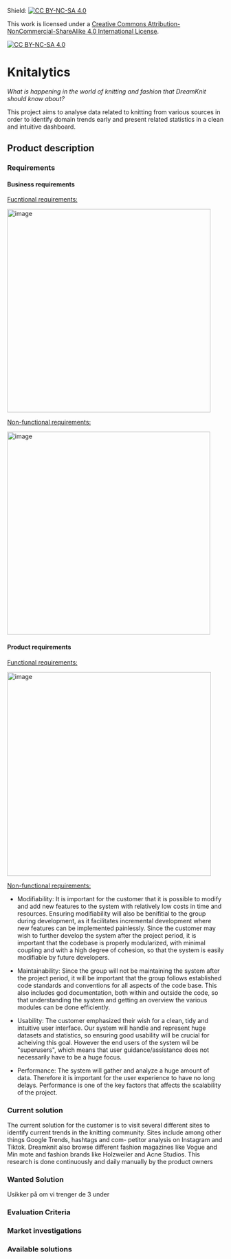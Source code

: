 Shield: [![CC BY-NC-SA 4.0][cc-by-nc-sa-shield]][cc-by-nc-sa]

This work is licensed under a
[Creative Commons Attribution-NonCommercial-ShareAlike 4.0 International License][cc-by-nc-sa].

[![CC BY-NC-SA 4.0][cc-by-nc-sa-image]][cc-by-nc-sa]

[cc-by-nc-sa]: http://creativecommons.org/licenses/by-nc-sa/4.0/
[cc-by-nc-sa-image]: https://licensebuttons.net/l/by-nc-sa/4.0/88x31.png
[cc-by-nc-sa-shield]: https://img.shields.io/badge/License-CC%20BY--NC--SA%204.0-lightgrey.svg

# Knitalytics

_What is happening in the world of knitting and fashion that DreamKnit should know about?_

This project aims to analyse data related to knitting from various sources in order to identify domain trends early and present related statistics in a clean and intuitive dashboard.

## Product description

### Requirements

#### Business requirements

<ins>Fucntional requirements:</ins>

<img width="473" alt="image" src="https://user-images.githubusercontent.com/91326398/189893013-f0807602-b5ee-4abb-8aed-b4a8999d9238.png">

<ins>Non-functional requirements:</ins>

<img width="472" alt="image" src="https://user-images.githubusercontent.com/91326398/189893147-8314a95c-d14e-4e3d-9f7e-0ef848f7a36d.png">

#### Product requirements

<ins>Functional requirements:</ins>

<img width="474" alt="image" src="https://user-images.githubusercontent.com/91326398/189893374-5392ea47-73e5-4a0a-bfca-fbed535b4a08.png">

<ins>Non-functional requirements:</ins>

- Modifiability: It is important for the customer that it is possible to modify and add new features to the system with relatively low costs in time and resources. Ensuring modifiability will also be benifitial to the group during development, as it facilitates incremental development where new features can be implemented painlessly. Since the customer may wish to further develop the system after the project period, it is important that the codebase is properly modularized, with minimal coupling and with a high degree of cohesion, so that the system is easily modifiable by future developers.

- Maintainability: Since the group will not be maintaining the system after the project period, it will be important that the group follows established code standards and conventions for all aspects of the code base. This also includes god documentation, both within and outside the code, so that understanding the system and getting an overview the various modules can be done efficiently.

- Usability: The customer emphasized their wish for a clean, tidy and intuitive user interface. Our system will handle and represent huge datasets and statistics, so ensuring good usability will be crucial for acheiving this goal. However the end users of the system wil be "superusers", which means that user guidance/assistance does not necessarily have to be a huge focus.

- Performance: The system will gather and analyze a huge amount of data. Therefore it is important for the user experience to have no long delays. Performance is one of the key factors that affects the scalability of the project.

### Current solution

The current solution for the customer is to visit several different sites to identify current trends
in the knitting community. Sites include among other things Google Trends, hashtags and com-
petitor analysis on Instagram and Tiktok. Dreamknit also browse different fashion magazines like
Vogue and Min mote and fashion brands like Holzweiler and Acne Studios. This research is done
continuously and daily manually by the product owners

### Wanted Solution

Usikker på om vi trenger de 3 under

### Evaluation Criteria

### Market investigations

### Available solutions
